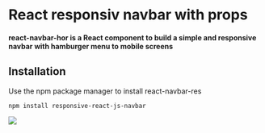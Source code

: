 
<h1>React responsiv navbar with props</h1>



<h4>react-navbar-hor is a React component to build a simple and responsive navbar with hamburger menu to mobile screens</h4>



## Installation

Use the npm package manager to install react-navbar-res



```bash
npm install responsive-react-js-navbar
```



  <img src="https://media.giphy.com/media/PmN6BuVy5VIUzA8zJ0/giphy.gif" />

